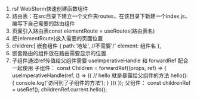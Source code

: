 1. rsf  WebStorm快速创建函数组件
2. 路由表：在src目录下建立一个文件夹routes，在该目录下新建一个index.js，编写下自己需要的路由组件
3. 页面引入路由表const elementRoute = useRoutes(路由表名)
4. 把{elementRoute}放入需要的页面位置
5.  children:[ 嵌套组件
    { 
    path:'地址', //不需要'/'
    element:<News/>  组件名
    },
6. 嵌套路由的组件<Outlet/>放在路由需要显示的位置
7. 子组件通过ref传值给父组件需要 useImperativeHandle 和 forwardRef 配合一起使用
   子组件：
   const Children = forwardRef((props, ref) => {
       useImperativeHandle(ref, () => ({
       // hello 就是暴露给父组件的方法
       hello(): {
           console.log('访问到了子组件的方法');
       }
       }))
   });
   父组件：
   const childrenRef = useRef(); 
   childrenRef.current.hello();
   <Children ref={childrenRef}/>